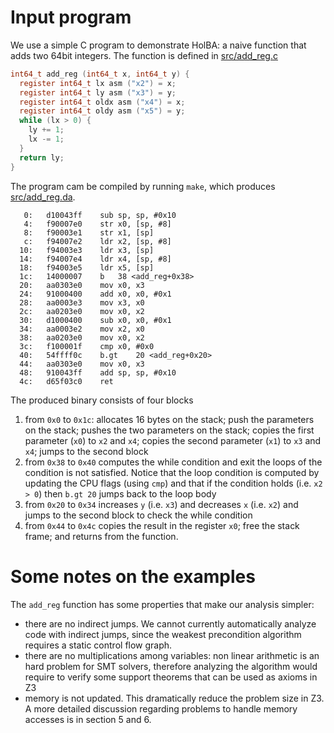 # Input program
We use a simple C program to demonstrate HolBA: a naive function that
adds two 64bit integers. The function is defined in [src/add_reg.c](src/add_reg.c)

```C
int64_t add_reg (int64_t x, int64_t y) {
  register int64_t lx asm ("x2") = x;
  register int64_t ly asm ("x3") = y;
  register int64_t oldx asm ("x4") = x;
  register int64_t oldy asm ("x5") = y;
  while (lx > 0) {
    ly += 1;
    lx -= 1;
  }
  return ly;
}
```
The program cam be
compiled by running `make`, which produces
[src/add_reg.da](src/add_reg.da).
```
   0:	d10043ff 	sub	sp, sp, #0x10
   4:	f90007e0 	str	x0, [sp, #8]
   8:	f90003e1 	str	x1, [sp]
   c:	f94007e2 	ldr	x2, [sp, #8]
  10:	f94003e3 	ldr	x3, [sp]
  14:	f94007e4 	ldr	x4, [sp, #8]
  18:	f94003e5 	ldr	x5, [sp]
  1c:	14000007 	b	38 <add_reg+0x38>
  20:	aa0303e0 	mov	x0, x3
  24:	91000400 	add	x0, x0, #0x1
  28:	aa0003e3 	mov	x3, x0
  2c:	aa0203e0 	mov	x0, x2
  30:	d1000400 	sub	x0, x0, #0x1
  34:	aa0003e2 	mov	x2, x0
  38:	aa0203e0 	mov	x0, x2
  3c:	f100001f 	cmp	x0, #0x0
  40:	54ffff0c 	b.gt	20 <add_reg+0x20>
  44:	aa0303e0 	mov	x0, x3
  48:	910043ff 	add	sp, sp, #0x10
  4c:	d65f03c0 	ret
```
The produced binary consists of four blocks
1. from `0x0` to `0x1c`: allocates 16 bytes on the stack; push the
   parameters on the stack; pushes the two parameters on the stack;
   copies the first parameter (`x0`) to `x2`
   and `x4`; copies the second parameter (`x1`) to `x3`
   and `x4`; jumps to the second block
2. from `0x38` to `0x40` computes the while condition and exit the
   loops of the condition is not satisfied. Notice that the loop
   condition is computed by updating the CPU flags (using `cmp`) and
   that if the condition holds (i.e. `x2 > 0`) then `b.gt 20`
   jumps back to the loop body
3. from `0x20` to `0x34` increases `y` (i.e. `x3`) and decreases `x`
   (i.e. `x2`) and jumps to the second block to check the while
   condition
4. from `0x44` to `0x4c` copies the result in the register `x0`; free
   the stack frame; and returns from the function.

# Some notes on the examples
The `add_reg` function has some properties that make our analysis
simpler:
* there are no indirect jumps. We cannot currently automatically
  analyze code with indirect jumps, since the weakest precondition
  algorithm requires a static control flow graph.
* there are no multiplications among variables: non linear arithmetic
  is an hard problem for SMT solvers, therefore analyzing the
  algorithm would require to verify some support theorems that can be
  used as axioms in Z3
* memory is not updated. This dramatically reduce the problem size in
  Z3. A more detailed discussion regarding problems to handle memory
  accesses is in section 5 and 6.
  
